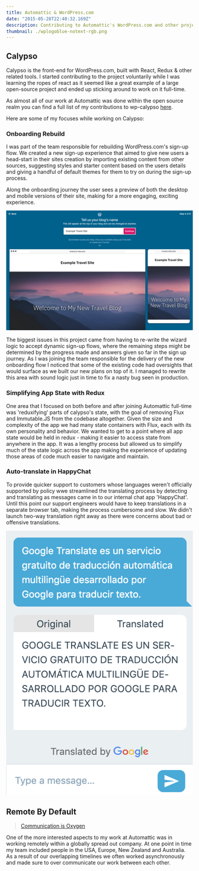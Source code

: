 ```yaml
---
title: Automattic & WordPress.com
date: "2015-05-28T22:40:32.169Z"
description: Contributing to Automattic's WordPress.com and other projects with a focus on React & Node.js, and a spinkle of PHP.
thumbnail: ./wplogoblue-notext-rgb.png
---
```


## Calypso

Calypso is the front-end for WordPress.com, built with React, Redux & other related tools. I started contributing to the project voluntarily while I was learning the ropes of react as it seemed like a great example of a large open-source project and ended up sticking around to work on it full-time.

As almost all of our work at Automattic was done within the open source realm you can find a full list of my contributions to wp-calypso [here](https://github.com/Automattic/wp-calypso/pulls?q=is%3Apr+author%3Aspen+is%3Aclosed).

Here are some of my focuses while working on Calypso:

### Onboarding Rebuild

I was part of the team responsible for rebuilding WordPress.com's sign-up flow.
We created a new sign-up experience that aimed to give new users a head-start in their sites creation by importing existing content from other sources, suggesting styles and starter content based on the users details and giving a handful of default themes for them to try on during the sign-up process.

Along the onboarding journey the user sees a preview of both the desktop and mobile versions of their site, making for a more engaging, exciting experience.

![signup-flow-screenshot](./signup.png)

The biggest issues in this project came from having to re-write the wizard logic to accept dynamic sign-up flows, where the remaining steps might be determined by the progress made and answers given so far in the sign up journey. As I was joining the team responsible for the delivery of the new onboarding flow I noticed that some of the existing code had oversights that would surface as we built our new plans on top of it. I managed to rewrite this area with sound logic just in time to fix a nasty bug seen in production.

### Simplifying App State with Redux

One area that I focused on both before and after joining Automattic full-time was 'reduxifying' parts of calypso's state, with the goal of removing Flux and Immutable.JS from the codebase altogether.
Given the size and complexity of the app we had many state containers with Flux, each with its own personality and behavior. We wanted to get to a point where all app state would be held in redux - making it easier to access state from anywhere in the app.
It was a lengthy process but allowed us to simplify much of the state logic across the app making the experience of updating those areas of code much easier to navigate and maintain.

### Auto-translate in HappyChat

To provide quicker support to customers whose languages weren't officially supported by policy wwe streamlined the translating process by detecting and translating as messages came in to our internal chat app 'HappyChat'.
Until this point our support engineers would have to keep translations in a separate browser tab, making the process cumbersome and slow.
We didn't launch two-way translation right away as there were concerns about bad or offensive translations.

![auto-translate-screenshot](./translate-1.png)

## Remote By Default

> [Communication is Oxygen](https://automattic.com/creed/communication-is-oxygen/)

One of the more interested aspects to my work at Automattic was in working remotely within a globally spread out company. At one point in time my team included people in the USA, Europe, New Zealand and Australia.
As a result of our overlapping timelines we often worked asynchronously and made sure to over communicate our work between each other.
